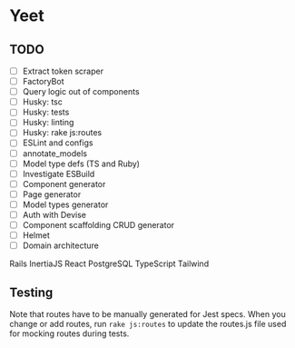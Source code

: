 # Yeet

## TODO

- [ ] Extract token scraper
- [ ] FactoryBot
- [ ] Query logic out of components
- [ ] Husky: tsc
- [ ] Husky: tests
- [ ] Husky: linting
- [ ] Husky: rake js:routes
- [ ] ESLint and configs
- [ ] annotate_models
- [ ] Model type defs (TS and Ruby)
- [ ] Investigate ESBuild
- [ ] Component generator
- [ ] Page generator
- [ ] Model types generator
- [ ] Auth with Devise
- [ ] Component scaffolding CRUD generator
- [ ] Helmet
- [ ] Domain architecture

Rails
InertiaJS
React
PostgreSQL
TypeScript
Tailwind

## Testing

Note that routes have to be manually generated for Jest specs. When you change
or add routes, run `rake js:routes` to update the routes.js file used for
mocking routes during tests.
